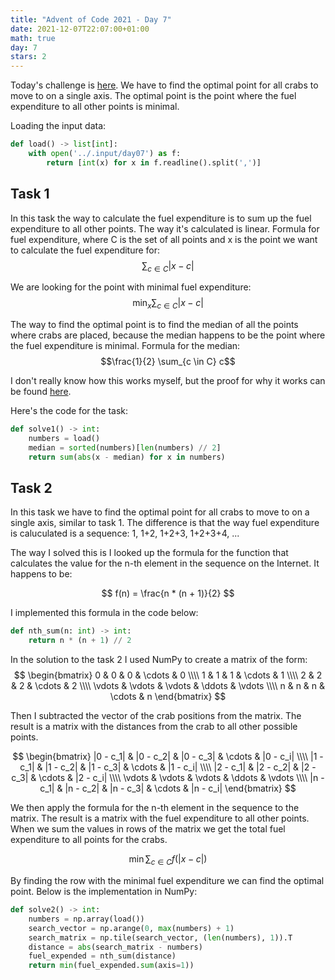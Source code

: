 ```yaml
---
title: "Advent of Code 2021 - Day 7"
date: 2021-12-07T22:07:00+01:00
math: true
day: 7
stars: 2
---
```


Today's challenge is [here](https://adventofcode.com/2021/day/7). We have to find the optimal point for all crabs to move to on a single axis. The optimal point is the point where the fuel expenditure to all other points is minimal.

Loading the input data:
```python
def load() -> list[int]:
    with open('../.input/day07') as f:
        return [int(x) for x in f.readline().split(',')]
```

## Task 1
In this task the way to calculate the fuel expenditure is to sum up the fuel expenditure to all other points. The way it's calculated is linear. Formula for fuel expenditure, where C is the set of all points and x is the point we want to calculate the fuel expenditure for:
$$\sum_{c \in C} |x - c|$$

We are looking for the point with minimal fuel expenditure:
$$\min_{x} \sum_{c \in C} |x - c|$$

The way to find the optimal point is to find the median of all the points where crabs are placed, because the median happens to be the point where the fuel expenditure is minimal. Formula for the median:
$$\frac{1}{2} \sum_{c \in C} c$$

I don't really know how this works myself, but the proof for why it works can be found [here](https://math.stackexchange.com/questions/113270/the-median-minimizes-the-sum-of-absolute-deviations-the-ell-1-norm).

Here's the code for the task:
```python
def solve1() -> int:
    numbers = load()
    median = sorted(numbers)[len(numbers) // 2]
    return sum(abs(x - median) for x in numbers)
```

## Task 2
In this task we have to find the optimal point for all crabs to move to on a single axis, similar to task 1. The difference is that the way fuel expenditure is caluculated is a sequence: 1, 1+2, 1+2+3, 1+2+3+4, ...

The way I solved this is I looked up the formula for the function that calculates the value for the n-th element in the sequence on the Internet. It happens to be:

$$ f(n) = \frac{n * (n + 1)}{2} $$

I implemented this formula in the code below:
```python
def nth_sum(n: int) -> int:
    return n * (n + 1) // 2
```

In the solution to the task 2 I used NumPy to create a matrix of the form:
$$ \begin{bmatrix} 0 & 0 & 0 & \cdots & 0 \\\\ 1 & 1 & 1 & \cdots & 1 \\\\ 2 & 2 & 2 & \cdots & 2 \\\\ \vdots & \vdots & \vdots & \ddots & \vdots \\\\ n & n & n & \cdots & n \end{bmatrix} $$

Then I subtracted the vector of the crab positions from the matrix. The result is a matrix with the distances from the crab to all other possible points.

$$ \begin{bmatrix} |0 - c_1| & |0 - c_2| & |0 - c_3| & \cdots & |0 - c_i| \\\\ |1 - c_1| & |1 - c_2| & |1 - c_3| & \cdots & |1 - c_i| \\\\ |2 - c_1| & |2 - c_2| & |2 - c_3| & \cdots & |2 - c_i| \\\\ \vdots & \vdots & \vdots & \ddots & \vdots \\\\ |n - c_1| & |n - c_2| & |n - c_3| & \cdots & |n - c_i| \end{bmatrix} $$

We then apply the formula for the n-th element in the sequence to the matrix. The result is a matrix with the fuel expenditure to all other points. When we sum the values in rows of the matrix we get the total fuel expenditure to all points for the crabs.

$$ \min \sum_{c \in C} f(|x - c|) $$

By finding the row with the minimal fuel expenditure we can find the optimal point. Below is the implementation in NumPy:
```python
def solve2() -> int:
    numbers = np.array(load())
    search_vector = np.arange(0, max(numbers) + 1)
    search_matrix = np.tile(search_vector, (len(numbers), 1)).T
    distance = abs(search_matrix - numbers)
    fuel_expended = nth_sum(distance)
    return min(fuel_expended.sum(axis=1))
```

